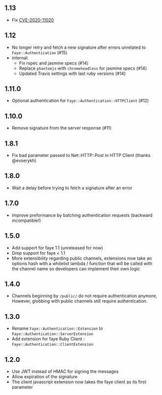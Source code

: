 ## 1.13
  - Fix [CVE-2020-11020](https://github.com/faye/faye/security/advisories/GHSA-qpg4-4w7w-2mq5)

## 1.12
  - No longer retry and fetch a new signature after errors unrelated to `Faye::Authentication` (#15)
  - Internal:
    - Fix rspec and jasmine specs (#14)
    - Replace `phantomjs` with `chromeheadless` for jasmine specs (#14)
    - Updated Travis settings with last ruby versions (#14)

## 1.11.0
  - Optional authentication for `Faye::Authentication::HTTPClient` (#12)

## 1.10.0
  - Remove signature from the server response (#11)

## 1.8.1
  - Fix bad parameter passed to Net::HTTP::Post in HTTP Client (thanks @evserykh)

## 1.8.0
 - Wait a delay before trying to fetch a signature after an error

## 1.7.0
 - Improve preformance by batching authentication requests (backward incompatible!)

## 1.5.0
 - Add support for faye 1.1 (unreleased for now)
 - Drop support for faye < 1.1
 - More extensibility regarding public channels, extensions now take an options
   hash with a whitelist lambda / function that will be called with the channel
   name so developers can implement their own logic

## 1.4.0
  - Channels beginning by ``/public/`` do not require authentication anymore,
  However, globbing with public channels still require authentication.

## 1.3.0
  - Rename ``Faye::Authentication::Extension`` to ``Faye::Authentication::ServerExtension``
  - Add extension for faye Ruby Client : ``Faye::Authentication::ClientExtension``

## 1.2.0

  - Use JWT instead of HMAC for signing the messages
  - Allow expiration of the signature
  - The client javascript extension now takes the faye client as its first parameter

